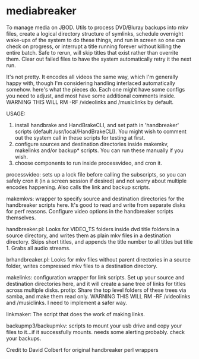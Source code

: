 mediabreaker
============

To manage media on JBOD. Utils to process DVD/Bluray backups into mkv files, create a logical directory structure of symlinks, schedule overnight wake-ups of the system to do these things, and run in screen so one can check on progress, or interrupt a title running forever without killing the entire batch. Safe to rerun, will skip titles that exist rather than overrite them. Clear out failed files to have the system automatically retry it the next run.

It's not pretty. It encodes all videos the same way, which I'm generally happy with, though I'm considering handling interlaced automatically somehow. here's what the pieces do. Each one might have some configs you need to adjust, and most have some additional comments inside. WARNING THIS WILL RM -RF /videolinks and /musiclinks by default. 

USAGE: 
1. install handbrake and HandBrakeCLI, and set path in 'handbreaker' scripts (default /usr/local/HandBrakeCLI). You might wish to comment out the system call in these scripts for testing at first. 
2. configure sources and destination directories inside makemkv, makelinks and/or backup\* scripts. You can run these manually if you wish.
3. choose components to run inside processvideo, and cron it.

processvideo: sets up a lock file before calling the subscripts, so you can safely cron it (in a screen session if desired) and not worry about multiple encodes happening. Also calls the link and backup scripts. 

makemkvs: wrapper to specify source and destination directories for the handbreaker scripts here. It's good to read and write from separate disks for perf reasons. Configure video options in the handbreaker scripts themselves. 

handbreaker.pl: Looks for VIDEO\_TS folders inside dvd title folders in a source directory, and writes them as plain mkv files in a destination directory. Skips short titles, and appends the title number to all titles but title 1. Grabs all audio streams.

brhandbreaker.pl: Looks for mkv files without parent directories in a source folder, writes compressed mkv files to a destination directory. 

makelinks: configuration wrapper for link scripts. Set up your source and destination directories here, and it will create a sane tree of links for titles across multiple disks. protip: Share the top level folders of these trees via samba, and make them read only. WARNING THIS WILL RM -RF /videolinks and /musiclinks. I need to implement a safer way.

linkmaker: The script that does the work of making links.

backupmp3/backupmkv: scripts to mount your usb drive and copy your files to it...if it successfully mounts. needs some alerting probably. check your backups.

Credit to David Colbert for original handbreaker perl wrappers
